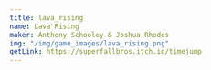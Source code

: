 ```yaml
---
title: lava_rising
name: Lava Rising
maker: Anthony Schooley & Joshua Rhodes
img: "/img/game_images/lava_rising.png"
getLink: https://superfallbros.itch.io/timejump
---
```


